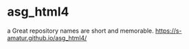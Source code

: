 # asg_html4
a Great repository names are short and memorable.
https://s-amatur.github.io/asg_html4/

